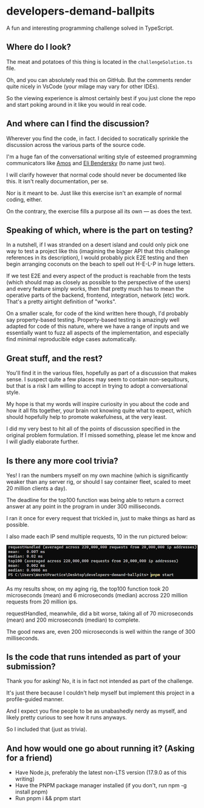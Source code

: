 # developers-demand-ballpits

A fun and interesting programming challenge solved in TypeScript.

## Where do I look?

The meat and potatoes of this thing is located in the `challengeSolution.ts` file.

Oh, and you can absolutely read this on GitHub. But the comments render quite nicely in VsCode (your milage may vary for other IDEs).

So the viewing experience is almost certainly best if you just clone the repo and start poking around in it like you would in real code.

## And where can I find the discussion?

Wherever you find the code, in fact. I decided to socratically sprinkle the discussion across the various parts of the source code.

I'm a huge fan of the conversational writing style of esteemed programming communicators like [Amos](https://fasterthanli.me/series/reading-files-the-hard-way/part-1) and [Eli Bendersky](https://eli.thegreenplace.net/2018/launching-linux-threads-and-processes-with-clone/) (to name just two).

I will clarify however that normal code should never be documented like this. It isn't really documentation, per se.

Nor is it meant to be. Just like this exercise isn't an example of normal coding, either.

On the contrary, the exercise fills a purpose all its own — as does the text.

## Speaking of which, where is the part on testing?

In a nutshell, if I was stranded on a desert island and could only pick one way to test a project like this (imagining the bigger API that this challenge references in its description), I would probably pick E2E testing and then begin arranging coconuts on the beach to spell out H-E-L-P in huge letters.

If we test E2E and every aspect of the product is reachable from the tests (which should map as closely as possible to the perspective of the users) and every feature simply works, then that pretty much has to mean the operative parts of the backend, frontend, integration, network (etc) work. That's a pretty airtight definition of "works".

On a smaller scale, for code of the kind written here though, I'd probably say property-based testing. Property-based testing is amazingly well adapted for code of this nature, where we have a range of inputs and we essentially want to fuzz all aspects of the implementation, and especially find minimal reproducible edge cases automatically.

## Great stuff, and the rest?

You'll find it in the various files, hopefully as part of a discussion that makes sense. I suspect quite a few places may seem to contain non-sequitours, but that is a risk I am willing to accept in trying to adopt a conversational style.

My hope is that my words will inspire curiosity in you about the code and how it all fits together, your brain not knowing quite what to expect, which should hopefully help to promote wakefulness, at the very least.

I did my very best to hit all of the points of discussion specified in the original problem formulation. If I missed something, please let me know and I will gladly elaborate further.

## Is there any more cool trivia?

Yes! I ran the numbers myself on my own machine (which is significantly weaker than any server rig, or should I say container fleet, scaled to meet 20 million clients a day).

The deadline for the top100 function was being able to return a correct answer at any point in the program in under 300 milliseconds.

I ran it once for every request that trickled in, just to make things as hard as possible.

I also made each IP send multiple requests, 10 in the run pictured below:

![benchmark results](./benchmark.png)

As my results show, on my aging rig, the top100 function took 20 microseconds (mean) and 6 microseconds (median) accross 220 million requests from 20 million ips.

requestHandled, meanwhile, did a bit worse, taking all of 70 microseconds (mean) and 200 microseconds (median) to complete.

The good news are, even 200 microseconds is well within the range of 300 milliseconds.

## Is the code that runs intended as part of your submission?

Thank you for asking! No, it is in fact not intended as part of the challenge.

It's just there because I couldn't help myself but implement this project in a profile-guided manner.

And I expect you fine people to be as unabashedly nerdy as myself, and likely pretty curious to see how it runs anyways.

So I included that (just as trivia).

## And how would one go about running it? (Asking for a friend)

- Have Node.js, preferably the latest non-LTS version (17.9.0 as of this writing)
- Have the PNPM package manager installed (if you don't, run npm -g install pnpm)
- Run pnpm i && pnpm start
